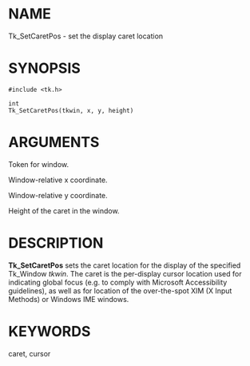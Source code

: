 # NAME

Tk_SetCaretPos - set the display caret location

# SYNOPSIS

    #include <tk.h>

    int
    Tk_SetCaretPos(tkwin, x, y, height)

# ARGUMENTS

Token for window.

Window-relative x coordinate.

Window-relative y coordinate.

Height of the caret in the window.

# DESCRIPTION

**Tk_SetCaretPos** sets the caret location for the display of the
specified Tk_Window *tkwin*. The caret is the per-display cursor
location used for indicating global focus (e.g. to comply with Microsoft
Accessibility guidelines), as well as for location of the over-the-spot
XIM (X Input Methods) or Windows IME windows.

# KEYWORDS

caret, cursor
